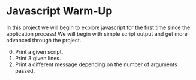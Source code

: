 # Javascript Warm-Up

In this project we will begin to explore javascript for the first time since the application process! We will begin with simple script output and get more advanced through the project.

0. Print a given script.
1. Print 3 given lines.
2. Print a different message depending on the number of arguments passed.